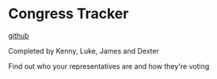 # Congress Tracker

[github](https://github.com/luke-schleicher/congress-tracker.git)

Completed by Kenny, Luke, James and Dexter

Find out who your representatives are and how they're voting

